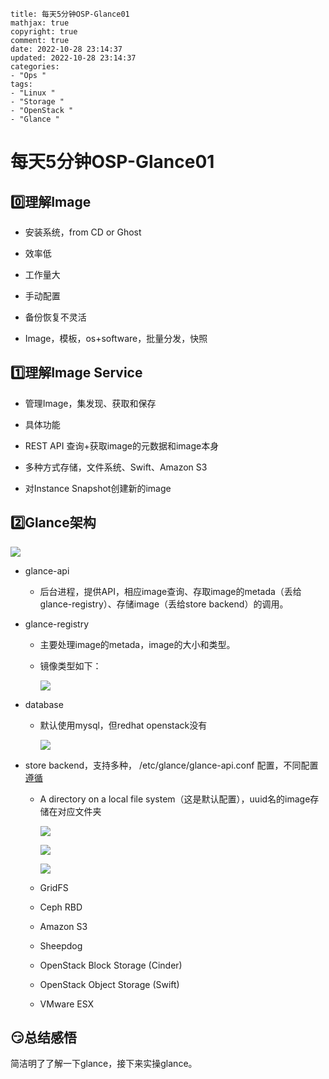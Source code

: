 ~~~
title: 每天5分钟OSP-Glance01
mathjax: true
copyright: true
comment: true
date: 2022-10-28 23:14:37
updated: 2022-10-28 23:14:37
categories:
- "Ops "
tags:
- "Linux "
- "Storage "
- "OpenStack "
- "Glance "
~~~

# 每天5分钟OSP-Glance01

## 0️⃣理解Image

-  安装系统，from CD or Ghost

- 效率低

- 工作量大

- 手动配置

- 备份恢复不灵活 

-  Image，模板，os+software，批量分发，快照

## 1️⃣理解Image Service

- 管理Image，集发现、获取和保存

- 具体功能

- REST API 查询+获取image的元数据和image本身

- 多种方式存储，文件系统、Swift、Amazon S3

- 对Instance Snapshot创建新的image

## 2️⃣Glance架构

![](https://img.madebug.net/m4d3bug/images-of-website/master/blog/20221012181155.png)

- glance-api

  - 后台进程，提供API，相应image查询、存取image的metada（丢给glance-registry）、存储image（丢给store backend）的调用。

- glance-registry

  - 主要处理image的metada，image的大小和类型。

  - 镜像类型如下：

    ![](https://img.madebug.net/m4d3bug/images-of-website/master/blog/20221028214306.png)

- database

  - 默认使用mysql，但redhat openstack没有

    ![](https://img.madebug.net/m4d3bug/images-of-website/master/blog/20221028230918.png)

- store backend，支持多种， /etc/glance/glance-api.conf 配置，不同配置[遵循](http://docs.openstack.org/liberty/config-reference/content/configuring-image-service-backends.html)

  - A directory on a local file system（这是默认配置），uuid名的image存储在对应文件夹

    ![](https://img.madebug.net/m4d3bug/images-of-website/master/blog/20221028231400.png)

    ![](https://img.madebug.net/m4d3bug/images-of-website/master/blog/20221028231302.png)

    ![](https://img.madebug.net/m4d3bug/images-of-website/master/blog/20221028231316.png)

  - GridFS

  - Ceph RBD

  - Amazon S3

  - Sheepdog

  - OpenStack Block Storage (Cinder)

  - OpenStack Object Storage (Swift)

  - VMware ESX

## 😏总结感悟

简洁明了了解一下glance，接下来实操glance。
